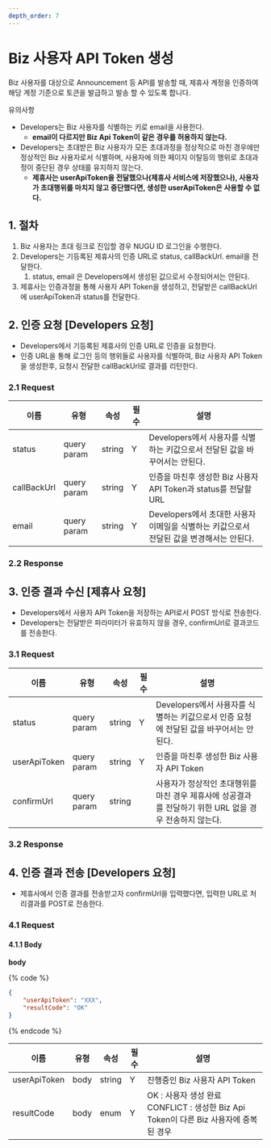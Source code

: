 ```yaml
---
depth_order: 7
---
```


# Biz 사용자 API Token 생성

Biz 사용자를 대상으로 Announcement 등 API를 발송할 때, 제휴사 계정을 인증하여 해당 계정 기준으로 토큰을 발급하고 발송 할 수 있도록 합니다.

유의사항

* Developers는 Biz 사용자를 식별하는 키로 email을 사용한다.
  * **email이 다르지만 Biz Api Token이 같은 경우를 허용하지 않는다.**
* Developers는 초대받은 Biz 사용자가 모든 초대과정을 정상적으로 마친 경우에만 정상적인 Biz 사용자로서 식별하며, 사용자에 의한 페이지 이탈등의 행위로 초대과정이 중단된 경우 상태를 유지하지 않는다.
  * **제휴사는 userApiToken을 전달했으나(제휴사 서비스에 저장했으나), 사용자가 초대행위를 마치지 않고 중단했다면, 생성한 userApiToken은 사용할 수 없다.**

## 1. 절차 <a href="#biz-apitoken-v1-1." id="biz-apitoken-v1-1."></a>

1. Biz 사용자는 초대 링크로 진입할 경우 NUGU ID 로그인을 수행한다.
2. Developers는 기등록된 제휴사의 인증 URL로 status, callBackUrl. email을 전달한다.
   1. status, email 은 Developers에서 생성된 값으로서 수정되어서는 안된다.
3. 제휴사는 인증과정을 통해 사용자 API Token을 생성하고, 전달받은 callBackUrl에 userApiToken과 status를 전달한다.

## 2. 인증 요청 \[Developers 요청] <a href="#biz-apitoken-v1-2.-developers" id="biz-apitoken-v1-2.-developers"></a>

* Developers에서 기등록된 제휴사의 인증 URL로 인증을 요청한다.
* 인증 URL을 통해 로그인 등의 행위들로 사용자를 식별하여, Biz 사용자 API Token을 생성한후, 요청시 전달한 callBackUrl로 결과를 리턴한다.

### 2.1 Request <a href="#biz-apitoken-v1-2.1request" id="biz-apitoken-v1-2.1request"></a>

| 이름           | 유형           | 속성      | 필수  | 설명                                                     |
|--------------|--------------|---------|-----| ------------------------------------------------------- |
| status       | query param  | string  | Y   | Developers에서 사용자를 식별하는 키값으로서 전달된 값을 바꾸어서는 안된다.         |
| callBackUrl  | query param  | string  | Y   | 인증을 마친후 생성한 Biz 사용자 API Token과 status를 전달할 URL         |
| email        | query param  | string  | Y   | Developers에서 초대한 사용자 이메일을 식별하는 키값으로서 전달된 값을 변경해서는 안된다. |

### 2.2 Response <a href="#biz-apitoken-v1-2.2response" id="biz-apitoken-v1-2.2response"></a>

## 3. 인증 결과 수신 \[제휴사 요청] <a href="#biz-apitoken-v1-3." id="biz-apitoken-v1-3."></a>

* Developers에서 사용자 API Token을 저장하는 API로서 POST 방식로 전송한다.
* Developers는 전달받은 파라미터가 유효하지 않을 경우, confirmUrl로 결과코드를 전송한다.

### 3.1 Request <a href="#biz-apitoken-v1-2.1request.1" id="biz-apitoken-v1-2.1request.1"></a>

| 이름            | 유형           | 속성      | 필수  | 설명                                                           |
|---------------|--------------|---------|-----| ------------------------------------------------------------- |
| status        | query param  | string  | Y   | Developers에서 사용자를 식별하는 키값으로서 인증 요청에 전달된 값을 바꾸어서는 안된다.        |
| userApiToken  | query param  | string  | Y   | 인증을 마친후 생성한 Biz 사용자 API Token                                |
| confirmUrl    | query param  | string  |     | 사용자가 정상적인 초대행위를 마친 경우 제휴사에 성공결과를 전달하기 위한 URL 없을 경우 전송하지 않는다. |

### 3.2 Response <a href="#biz-apitoken-v1-2.2response.1" id="biz-apitoken-v1-2.2response.1"></a>

## 4. 인증 결과 전송 \[Developers 요청] <a href="#biz-apitoken-v1-4.-developers" id="biz-apitoken-v1-4.-developers"></a>

* 제휴사에서 인증 결과를 전송받고자 confirmUrl을 입력했다면, 입력한 URL로 처리결과를 POST로 전송한다.

### 4.1 Request <a href="#biz-apitoken-v1-4.1request" id="biz-apitoken-v1-4.1request"></a>

#### 4.1.1 Body <a href="#biz-apitoken-v1-4.1.1body" id="biz-apitoken-v1-4.1.1body"></a>

**body**

{% code %}
```json
{
    "userApiToken": "XXX",
    "resultCode": "OK"
}
```
{% endcode %}

| 이름             | 유형     | 속성       | 필수   | 설명                                                                |
|----------------|--------|----------|------|-------------------------------------------------------------------|
| userApiToken   | body   | string   | Y    | 진행중인 Biz 사용자 API Token                                            |
| resultCode     | body   | enum     | Y    | OK : 사용자 생성 완료 CONFLICT : 생성한 Biz Api Token이 다른 Biz 사용자에 중복된 경우   |
